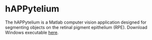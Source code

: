 # hAPPytelium

The hAPPytelium is a Matlab computer vision application designed for segmenting objects on the retinal pigment epithelium (RPE).
Download Windows executable [here]([https://drive.google.com/file/d/1OqF-lVN7wQegNAEJqo_gS_De1j086Ums/view?usp=sharing](https://github.com/raffaelemazziotti/hAPPytelium_code/blob/main/hAPPytelium_standalone/hAPPitelium.exe)).
